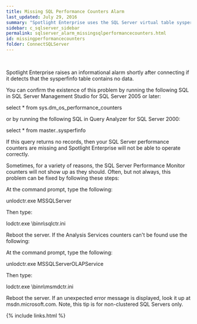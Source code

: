 ```yaml
---
title: ﻿Missing SQL Performance Counters Alarm
last_updated: July 29, 2016
summary: "Spotlight Enterprise uses the SQL Server virtual table sysperfinfo to retrieve data for many of its displays. In some rare cases, this table may not contain information. When this is the case, Spotlight Enterprise will not be able to collect the data it requires, and will display '0' for many of its metrics. Most obvious will be the Memory icons on the Spotlight Overview page, which will show 0 MB of memory used by SQL Server. Also, many of the flows on the home page will show no activity, and many drilldowns will show incomplete information."
sidebar: c_sqlserver_sidebar
permalink: sqlserver_alarm_missingsqlperformancecounters.html
id: missingperformancecounters
folder: ConnectSQLServer
---
```



﻿


Spotlight Enterprise raises an informational alarm shortly after connecting if it detects that the sysperfinfo table contains no data.

You can confirm the existence of this problem by running the following SQL in SQL Server Management Studio for SQL Server 2005 or later:

select * from sys.dm_os_performance_counters

or by running the following SQL in Query Analyzer for SQL Server 2000:

select * from master..sysperfinfo

If this query returns no records, then your SQL Server performance counters are missing and Spotlight Enterprise will not be able to operate correctly.

Sometimes, for a variety of reasons, the SQL Server Performance Monitor counters will not show up as they should. Often, but not always, this problem can be fixed by following these steps:

At the command prompt, type the following:

unlodctr.exe MSSQLServer

Then type:

lodctr.exe \binn\sqlctr.ini

Reboot the server.
If the Analysis Services counters can't be found use the following:

At the command prompt, type the following:

unlodctr.exe MSSQLServerOLAPService

Then type:

lodctr.exe \binn\msmdctr.ini

Reboot the server.
If an unexpected error message is displayed, look it up at msdn.microsoft.com. Note, this tip is for non-clustered SQL Servers only.

{% include links.html %}
